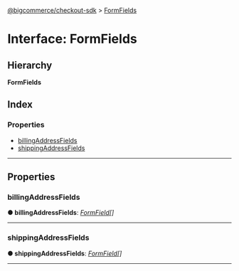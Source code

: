 [@bigcommerce/checkout-sdk](../README.md) > [FormFields](../interfaces/formfields.md)

# Interface: FormFields

## Hierarchy

**FormFields**

## Index

### Properties

* [billingAddressFields](formfields.md#billingaddressfields)
* [shippingAddressFields](formfields.md#shippingaddressfields)

---

## Properties

<a id="billingaddressfields"></a>

###  billingAddressFields

**● billingAddressFields**: *[FormField](formfield.md)[]*

___
<a id="shippingaddressfields"></a>

###  shippingAddressFields

**● shippingAddressFields**: *[FormField](formfield.md)[]*

___

